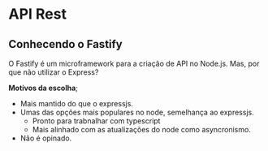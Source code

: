 # API Rest

## Conhecendo o Fastify

O Fastify é um microframework para a criação de API no Node.js. Mas, por que não utilizar o Express?

**Motivos da escolha**;

- Mais mantido do que o expressjs.
- Umas das opções mais populares no node, semelhança ao expressjs.
  - Pronto para trabnalhar com typescript
  - Mais alinhado com as atualizações do node como asyncronismo.
- Não é opinado.
